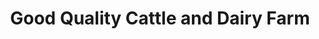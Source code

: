---
title: "Good Quality Cattle and Dairy Farm"
url: /karachi/good-quality-cattle-and-dairy-farm/
shop: farm
---